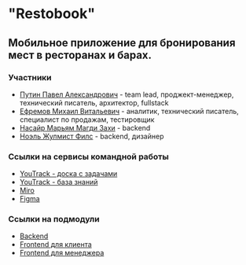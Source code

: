 # "Restobook"

## Мобильное приложение для бронирования мест в ресторанах и барах.

### Участники
- [Путин Павел Александрович](https://github.com/PavelPutin) - team lead, проджект-менеджер, технический писатель, архитектор, fullstack
- [Ефремов Михаил Витальевич](https://github.com/orochiex) - аналитик, технический писатель, специалист по продажам, тестировщик
- [Насайр Марьям Магди Захи](https://github.com/Maryam289) - backend
- [Ноэль Жулмист Филс](https://github.com/JulmisteCoder) - backend, дизайнер

### Ссылки на сервисы командной работы
- [YouTrack - доска с задачами](https://restaurant.youtrack.cloud/agiles/159-2/current)
- [YouTrack - база знаний](https://restaurant.youtrack.cloud/articles/RESTAURANT-A-8/O-komande-7.1)
- [Miro](https://miro.com/app/board/uXjVNq1Hal0=/?share_link_id=37750487980)
- [Figma](https://www.figma.com/file/M8dwrCDWawCvFP1bY0HYcy/Design?type=design&node-id=0%3A1&mode=design&t=7YHUCLYxwS6MkovA-1)

### Ссылки на подмодули
- [Backend](https://github.com/PavelPutin/restobook_backend)
- [Frontend для клиента](https://github.com/PavelPutin/restobook_mobile_client)
- [Frontend для менеджера](https://github.com/PavelPutin/restobook_mobile_manager)
